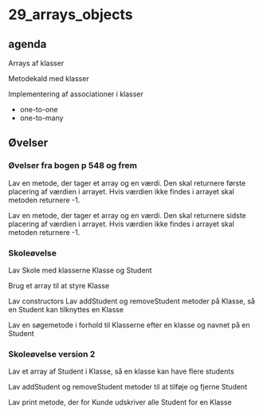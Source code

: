 # 29_arrays_objects

## agenda

Arrays af klasser

Metodekald med klasser

Implementering af associationer i klasser
* one-to-one
* one-to-many

## Øvelser

### Øvelser fra bogen p 548 og frem

Lav en metode, der tager et array og en værdi. Den skal returnere første placering af værdien i arrayet. Hvis værdien ikke findes i arrayet skal metoden returnere -1.

Lav en metode, der tager et array og en værdi. Den skal returnere sidste placering af værdien i arrayet. Hvis værdien ikke findes i arrayet skal metoden returnere -1.

### Skoleøvelse

Lav Skole med klasserne Klasse og Student

Brug et array til at styre Klasse

Lav constructors
Lav addStudent og removeStudent metoder på Klasse, så en Student kan tilknyttes en Klasse

Lav en søgemetode i forhold til Klasserne efter en klasse og navnet på en Student

### Skoleøvelse version 2

Lav et array af Student i Klasse, så en klasse kan have flere students

Lav addStudent og removeStudent metoder til at tilføje og fjerne Student

Lav print metode, der for Kunde udskriver alle Student for en Klasse
